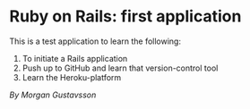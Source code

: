 # Ruby on Rails: first application

This is a test application to learn the following:

1) To initiate a Rails application
2) Push up to GitHub and learn that version-control tool
3) Learn the Heroku-platform

*By Morgan Gustavsson*
